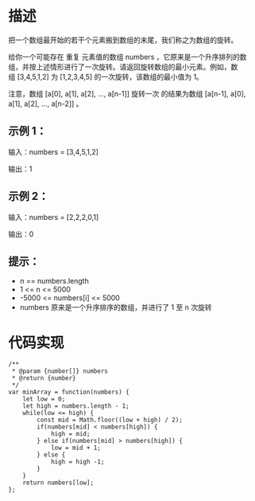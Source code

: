 # 描述
把一个数组最开始的若干个元素搬到数组的末尾，我们称之为数组的旋转。

给你一个可能存在 重复 元素值的数组 numbers ，它原来是一个升序排列的数组，并按上述情形进行了一次旋转。请返回旋转数组的最小元素。例如，数组 [3,4,5,1,2] 为 [1,2,3,4,5] 的一次旋转，该数组的最小值为 1。  

注意，数组 [a[0], a[1], a[2], ..., a[n-1]] 旋转一次 的结果为数组 [a[n-1], a[0], a[1], a[2], ..., a[n-2]] 。

## 示例 1：
输入：numbers = [3,4,5,1,2]

输出：1

## 示例 2：

输入：numbers = [2,2,2,0,1]

输出：0

## 提示：
* n == numbers.length
* 1 <= n <= 5000
* -5000 <= numbers[i] <= 5000
* numbers 原来是一个升序排序的数组，并进行了 1 至 n 次旋转
# 代码实现
```
/**
 * @param {number[]} numbers
 * @return {number}
 */
var minArray = function(numbers) {
    let low = 0;
    let high = numbers.length - 1;
    while(low <= high) {
        const mid = Math.floor((low + high) / 2);
        if(numbers[mid] < numbers[high]) {
            high = mid;
        } else if(numbers[mid] > numbers[high]) {
            low = mid + 1;
        } else {
            high = high -1;
        }
    }
    return numbers[low];
};
```